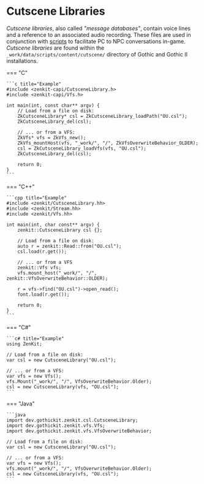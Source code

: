 # Cutscene Libraries

*Cutscene libraries*, also called *"message databases"*, contain voice lines and a reference to an associated
audio recording. These files are used in conjunction with [scripts](daedalus-script.md) to facilitate PC to NPC
conversations in-game. *Cutscene libraries* are found within the `_work/data/scripts/content/cutscene/` directory
of Gothic and Gothic II installations. 

=== "C"

    ```c title="Example"
    #include <zenkit-capi/CutsceneLibrary.h>
    #include <zenkit-capi/Vfs.h>

    int main(int, const char** argv) {
        // Load from a file on disk:
        ZkCutsceneLibrary* csl = ZkCutsceneLibrary_loadPath("OU.csl");
        ZkCutsceneLibrary_del(csl);

        // ... or from a VFS:
        ZkVfs* vfs = ZkVfs_new();
        ZkVfs_mountHost(vfs, "_work/", "/", ZkVfsOverwriteBehavior_OLDER);
        csl = ZkCutsceneLibrary_loadVfs(vfs, "OU.csl");
        ZkCutsceneLibrary_del(csl);

        return 0;
    }
    ```

=== "C++"

    ```cpp title="Example"
    #include <zenkit/CutsceneLibrary.hh>
    #include <zenkit/Stream.hh>
    #include <zenkit/Vfs.hh>

    int main(int, char const** argv) {
        zenkit::CutsceneLibrary csl {};
        
        // Load from a file on disk:
        auto r = zenkit::Read::from("OU.csl");
        csl.load(r.get());

        // ... or from a VFS
        zenkit::Vfs vfs;
        vfs.mount_host("_work/", "/", zenkit::VfsOverwriteBehavior::OLDER);

        r = vfs->find("OU.csl")->open_read();
        font.load(r.get());

        return 0;
    }
    ```

=== "C#"
    
    ```c# title="Example"
    using ZenKit;

    // Load from a file on disk:
    var csl = new CutsceneLibrary("OU.csl");

    // ... or from a VFS:
    var vfs = new Vfs();
    vfs.Mount("_work/", "/", VfsOverwriteBehavior.Older);
    csl = new CutsceneLibrary(vfs, "OU.csl");
    ```

=== "Java"
    
    ```java
    import dev.gothickit.zenkit.csl.CutsceneLibrary;
    import dev.gothickit.zenkit.vfs.Vfs;
    import dev.gothickit.zenkit.vfs.VfsOverwriteBehavior;

    // Load from a file on disk:
    var csl = new CutsceneLibrary("OU.csl");

    // ... or from a VFS:
    var vfs = new Vfs();
    vfs.mount("_work/", "/", VfsOverwriteBehavior.Older);
    csl = new CutsceneLibrary(vfs, "OU.csl");
    ```
